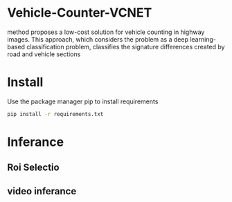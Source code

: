 # Vehicle-Counter-VCNET
method proposes a low-cost solution for vehicle counting in highway images. This approach, which considers the problem as a deep learning-based classification problem, classifies the signature differences created by road and vehicle sections

# Install
Use the package manager pip to install requirements
```bash
pip install -r requirements.txt
```

# Inferance

## Roi Selectio

## video inferance
